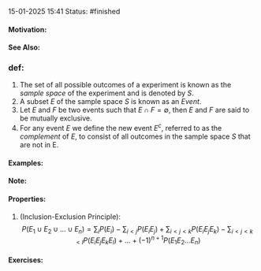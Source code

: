 15-01-2025 15:41
Status: #finished
#### Motivation:
#### See Also:
### def:
1. The set of all possible outcomes of a experiment is known as the *sample space* of the experiment and is denoted by $S$.
2. A subset $E$ of the sample space $S$ is known as an *Event*.
3. Let $E\text{ and }F$ be two events such that $E\cap F=\emptyset$, then $E\text{ and }F$ are said to be mutually exclusive.
4. For any event $E$ we define the new event $E^{c}$, referred to as the *complement* of $E$, to consist of all outcomes in the sample space $S$ that are not in E.
#### Examples:
#### Note:
#### Properties:
1. (Inclusion-Exclusion Principle):$$
P(E_{1}\cup E_{2}\cup\dots \cup E_{n})=\sum_{i}P(E_{i})-\sum_{i<j}P(E_{i}E_{j})+\sum_{i<j<k}P(E_{i}E_{j}E_{k})-\sum_{i<j<k<l}P(E_{i}E_{j}E_{k}E_{l})+\dots+(-1)^{n+1}P(E_{1}E_{2}\dots E_{n})
$$

#### Exercises: